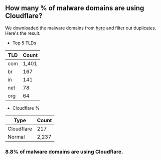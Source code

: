## How many % of malware domains are using Cloudflare?


We downloaded the malware domains from [here](https://urlhaus.abuse.ch) and filter out duplicates.
Here's the result.


[//]: # (start replacement)


- Top 5 TLDs

| TLD | Count |
| --- | --- |
| com | 1,401 |
| br | 167 |
| in | 141 |
| net | 78 |
| org | 64 |


- Cloudflare %

| Type | Count |
| --- | --- |
| Cloudflare | 217 |
| Normal | 2,237 |


### 8.8% of malware domains are using Cloudflare.